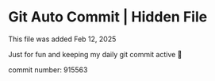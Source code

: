 # Git Auto Commit | Hidden File

This file was added Feb 12, 2025

Just for fun and keeping my daily git commit active 🤪

commit number: 915563
